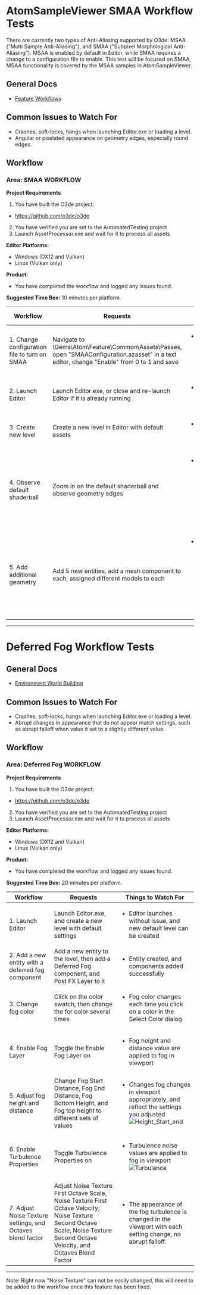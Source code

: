 
# AtomSampleViewer SMAA Workflow Tests
There are currently two types of Anti-Aliasing supported by O3de: MSAA ("Multi Sample Anti-Aliasing"), and SMAA ("Subpixel Morphological Anti-Aliasing"). MSAA is enabled by default in Editor, while SMAA requires a change to a configuration file to enable. This test will be focused on SMAA, MSAA functionality is covered by the MSAA samples in AtomSampleViewer. 

## General Docs
* [Feature Workflows](https://github.com/o3de/sig-graphics-audio/wiki/Feature-Workflows---Atom-Test-Plans)

## Common Issues to Watch For
 - Crashes, soft-locks, hangs when launching Editor.exe or loading a level.
 - Angular or pixelated appearance on geometry edges, especially round edges.

## Workflow

### Area: SMAA WORKFLOW

**Project Requirements**
1. You have built the O3de project:  
* https://github.com/o3de/o3de
2. You have verified you are set to the AutomatedTesting project
2. Launch AssetProcessor.exe and wait for it to process all assets 


**Editor Platforms:**
* Windows (DX12 and Vulkan)
* Linux (Vulkan only)

**Product:** 
 - You have completed the workflow and logged any issues found.

**Suggested Time Box:** 10 minutes per platform.

| Workflow                     | Requests           | Things to Watch For |
|------------------------------|--------------------|---------------------|
| 1. Change configuration file to turn on SMAA | Navigate to \Gems\Atom\Feature\Common\Assets\Passes, open "SMAAConfiguration.azasset" in a text editor, change "Enable" from 0 to 1 and save | <ul><li>File is present, and "Enable" value can be changed</li></ul>  |
| 2. Launch Editor | Launch Editor.exe, or close and re-launch Editor if it is already running | <ul><li>Editor launches successfully</li></ul>  |
| 3. Create new level | Create a new level in Editor with default assets | <ul><li>New level creation successfully </li></ul>  |
| 4. Observe default shaderball | Zoom in on the default shaderball and observe geometry edges | <ul><li>No angular or pixelated appearance on geometry edges, especially round edges</li></ul>  |
| 5. Add additional geometry | Add 5 new entities, add a mesh component to each, assigned different models to each  | <ul><li>Zoom in and observe geometry edges, no angular or pixelated appearance on geometry edges</li></ul>  |

---

# Deferred Fog Workflow Tests

## General Docs
* [Environment World Building](https://github.com/o3de/sig-graphics-audio/wiki/Environment-%7C-World-Building---Atom-Workflow-Test-Plan)

## Common Issues to Watch For
 - Crashes, soft-locks, hangs when launching Editor.exe or loading a level.
 - Abrupt changes in appearance that do not appear match settings, such as abrupt falloff when value it set to a slightly different value.

## Workflow

### Area: Deferred Fog WORKFLOW

**Project Requirements**
1. You have built the O3de project:  
* https://github.com/o3de/o3de
2. You have verified you are set to the AutomatedTesting project
2. Launch AssetProcessor.exe and wait for it to process all assets 


**Editor Platforms:**
* Windows (DX12 and Vulkan)
* Linux (Vulkan only)

**Product:** 
 - You have completed the workflow and logged any issues found.

**Suggested Time Box:** 20 minutes per platform.

| Workflow                     | Requests           | Things to Watch For |
|------------------------------|--------------------|---------------------|
| 1. Launch Editor | Launch Editor.exe, and create a new level with default settings | <ul><li>Editor launches without issue, and new default level can be created </li></ul>  |
| 2. Add a new entity with a deferred fog component | Add a new entity to the level, then add a Deferred Fog component, and Post FX Layer to it | <ul><li>Entity created, and components added successfully</li></ul>  |
| 3. Change fog color | Click on the color swatch, then change the for color several times  | <ul><li>Fog color changes each time you click on a color in the Select Color dialog </li></ul>  |
| 4. Enable Fog Layer | Toggle the Enable Fog Layer on | <ul><li>Fog height and distance value are applied to fog in viewport</li></ul>  |
| 5. Adjust fog height and distance | Change Fog Start Distance, Fog End Distance, Fog Bottom Height, and Fog top height to different sets of values | <ul><li>Changes fog changes in viewport appropriately, and reflect the settings you adjusted![Height_Start_end](https://user-images.githubusercontent.com/79114701/197056079-dc70bbb9-c3ed-4b97-84ca-136da3ed0ecc.png)
 </li></ul>  |
| 6. Enable Turbulence Properties | Toggle Turbulence Properties on | <ul><li>Turbulence noise values are applied to fog in viewport![Turbulance](https://user-images.githubusercontent.com/79114701/197056153-b8527523-b202-496f-af74-f6b737082b30.png)
</li></ul>  |
| 7. Adjust Noise Texture settings, and Octaves blend factor | Adjust Noise Texture First Octave Scale, Noise Texture First Octave Velocity, Noise Texture Second Octave Scale, Noise Texture Second Octave Velocity, and Octaves Blend Factor | <ul><li>The appearance of the fog turbulence is changed in the viewport with each setting change, no abrupt falloff. </li></ul>  |

---

Note: Right now "Noise Texture" can not be easily changed, this will need to be added to the workflow once this feature has been fixed.


